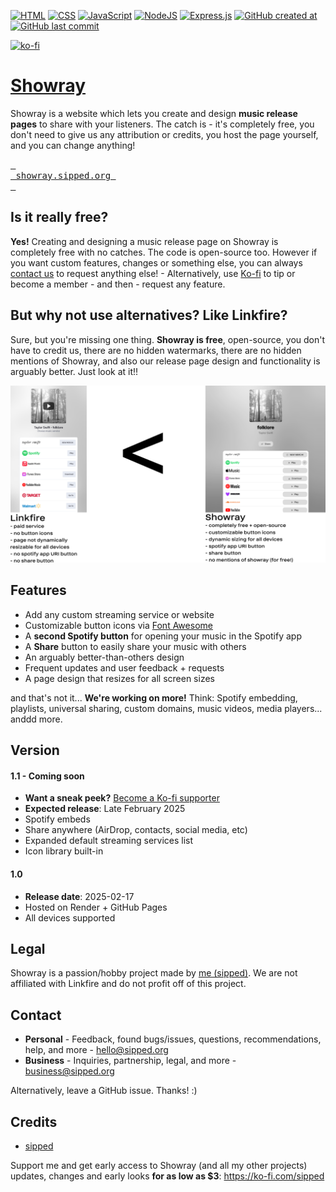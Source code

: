 [![HTML](https://img.shields.io/badge/HTML-%23E34F26.svg?logo=html5&logoColor=white)](#)
[![CSS](https://img.shields.io/badge/CSS-1572B6?logo=css3&logoColor=fff)](#)
[![JavaScript](https://img.shields.io/badge/JavaScript-F7DF1E?logo=javascript&logoColor=000)](#)
[![NodeJS](https://img.shields.io/badge/Node.js-6DA55F?logo=node.js&logoColor=white)](#)
[![Express.js](https://img.shields.io/badge/Express.js-%23404d59.svg?logo=express&logoColor=%2361DAFB)](#)
[![GitHub created at](https://img.shields.io/github/created-at/sippedaway/Showray)](#)
[![GitHub last commit](https://img.shields.io/github/last-commit/sippedaway/Showray)](#)


[![ko-fi](https://ko-fi.com/img/githubbutton_sm.svg)](https://ko-fi.com/K3K31AMKAQ)

# [Showray](https://showray.sipped.org/)
Showray is a website which lets you create and design **music release pages** to share with your listeners. The catch is - it's completely free, you don't need to give us any attribution or credits, you host the page yourself, and you can change anything!

[<kbd> <br> showray.sipped.org <br> </kbd>](https://showray.sipped.org)

## Is it really free?
**Yes!** Creating and designing a music release page on Showray is completely free with no catches. The code is open-source too. However if you want custom features, changes or something else, you can always [contact us](#Contact) to request anything else! - Alternatively, use [Ko-fi](https://ko-fi.com/sipped) to tip or become a member - and then - request any feature.

## But why not use alternatives? Like Linkfire?
Sure, but you're missing one thing. **Showray is free**, open-source, you don't have to credit us, there are no hidden watermarks, there are no hidden mentions of Showray, and also our release page design and functionality is arguably better. Just look at it!!

![Why choose Showray over alternatives](https://raw.githubusercontent.com/sippedaway/Showray/refs/heads/main/github/whyshowray.png)

## Features
- Add any custom streaming service or website
- Customizable button icons via [Font Awesome](https://fontawesome.com)
- A **second Spotify button** for opening your music in the Spotify app
- A **Share** button to easily share your music with others
- An arguably better-than-others design
- Frequent updates and user feedback + requests
- A page design that resizes for all screen sizes

and that's not it... **We're working on more!** Think: Spotify embedding, playlists, universal sharing, custom domains, music videos, media players... anddd more.
## Version
#### 1.1 - Coming soon
- **Want a sneak peek?** [Become a Ko-fi supporter](https://ko-fi.com/sipped)
- **Expected release**: Late February 2025
- Spotify embeds
- Share anywhere (AirDrop, contacts, social media, etc)
- Expanded default streaming services list
- Icon library built-in
#### 1.0
- **Release date**: 2025-02-17
- Hosted on Render + GitHub Pages
- All devices supported

## Legal
Showray is a passion/hobby project made by [me (sipped)](https://github.com/sippedaway). We are not affiliated with Linkfire and do not profit off of this project.

## Contact
- **Personal** - Feedback, found bugs/issues, questions, recommendations, help, and more - hello@sipped.org
- **Business** - Inquiries, partnership, legal, and more - business@sipped.org

Alternatively, leave a GitHub issue. Thanks! :)

## Credits
- [sipped](https://github.com/sippedaway)

Support me and get early access to Showray (and all my other projects) updates, changes and early looks __for as low as $3__: https://ko-fi.com/sipped

